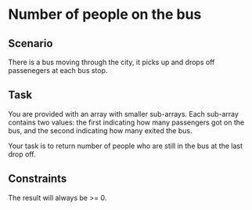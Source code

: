 # Number of people on the bus

## Scenario
There is a bus moving through the city, it picks up and drops off passenegers at each bus stop.

## Task
You are provided with an array with smaller sub-arrays. Each sub-array contains two values: the first indicating how many passengers got on the bus, and the second indicating how many exited the bus. 

Your task is to return number of people who are still in the bus at the last drop off.

## Constraints
The result will always be >= 0.